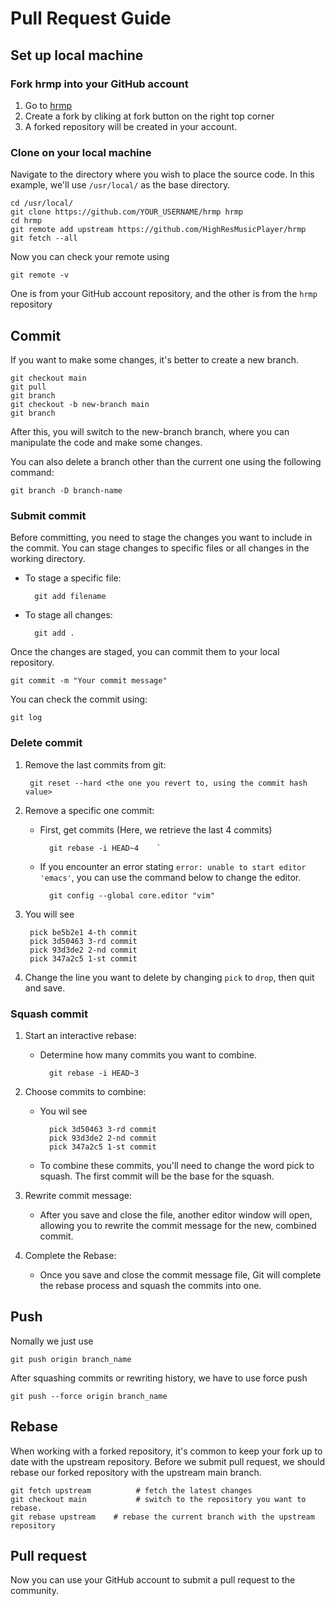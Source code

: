 # Pull Request Guide

## Set up local machine

### Fork hrmp into your GitHub account

1. Go to [hrmp](https://github.com/HighResMusicPlayer/hrmp)
2. Create a fork by cliking at fork button on the right top corner
3. A forked repository will be created in your account.

### Clone on your local machine

Navigate to the directory where you wish to place the source code. In this example, we'll use `/usr/local/` as the base directory.

    cd /usr/local/
    git clone https://github.com/YOUR_USERNAME/hrmp hrmp
    cd hrmp
    git remote add upstream https://github.com/HighResMusicPlayer/hrmp
    git fetch --all

Now you can check your remote using

    git remote -v

One is from your GitHub account repository, and the other is from the `hrmp` repository

## Commit

If you want to make some changes, it's better to create a new branch.

    git checkout main
    git pull
    git branch
    git checkout -b new-branch main
    git branch

After this, you will switch to the new-branch branch, where you can manipulate the code and make some changes.

You can also delete a branch other than the current one using the following command:

    git branch -D branch-name

### Submit commit

Before committing, you need to stage the changes you want to include in the commit. You can stage changes to specific files or all changes in the working directory.

- To stage a specific file:

        git add filename

- To stage all changes:

        git add .

Once the changes are staged, you can commit them to your local repository.

    git commit -m "Your commit message"

You can check the commit using:

    git log

### Delete commit

1. Remove the last commits from git:

        git reset --hard <the one you revert to, using the commit hash value>

2. Remove a specific one commit:

    - First, get commits (Here, we retrieve the last 4 commits)

            git rebase -i HEAD~4    `
    - If you encounter an error stating `error: unable to start editor 'emacs'`, you can use the command below to change the editor.

            git config --global core.editor "vim"

3. You will see

        pick be5b2e1 4-th commit
        pick 3d50463 3-rd commit
        pick 93d3de2 2-nd commit
        pick 347a2c5 1-st commit

4. Change the line you want to delete by changing `pick` to `drop`, then quit and save.

### Squash commit

1. Start an interactive rebase:

    - Determine how many commits you want to combine.

            git rebase -i HEAD~3

2. Choose commits to combine:

    - You wil see

            pick 3d50463 3-rd commit
            pick 93d3de2 2-nd commit
            pick 347a2c5 1-st commit

    - To combine these commits, you'll need to change the word pick to squash. The first commit will be the base for the squash.

3. Rewrite commit message:

    - After you save and close the file, another editor window will open, allowing you to rewrite the commit message for the new, combined commit.

4. Complete the Rebase:

    - Once you save and close the commit message file, Git will complete the rebase process and squash the commits into one.

## Push

Nomally we just use

    git push origin branch_name

After squashing commits or rewriting history, we have to use force push

    git push --force origin branch_name

## Rebase

When working with a forked repository, it's common to keep your fork up to date with the upstream repository. Before we submit pull request, we should rebase our forked repository with the upstream main branch.

    git fetch upstream          # fetch the latest changes
    git checkout main           # switch to the repository you want to rebase.
    git rebase upstream    # rebase the current branch with the upstream repository

## Pull request

Now you can use your GitHub account to submit a pull request to the community.
